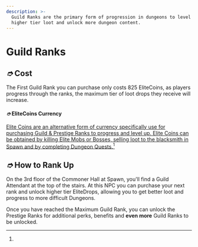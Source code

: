 ```yaml
---
description: >-
  Guild Ranks are the primary form of progression in dungeons to level up, get
  higher tier loot and unlock more dungeon content.
---
```


# Guild Ranks

## _➮_ Cost

The First Guild Rank you can purchase only costs 825 EliteCoins, as players progress through the ranks, the maximum tier of loot drops they receive will increase.

#### _➮_ EliteCoins Currency

[Elite Coins are an alternative form of currency specifically use for purchasing Guild & Prestige Ranks to progress and level up. Elite Coins can be obtained by killing Elite Mobs or Bosses, selling loot to the blacksmith in Spawn and by completing Dungeon Quests.](#user-content-fn-1)[^1]

## _➮_ How to Rank Up

On the 3rd floor of the Commoner Hall at Spawn, you'll find a Guild Attendant at the top of the stairs. At this NPC you can purchase your next rank and unlock higher tier EliteDrops, allowing you to get better loot and progress to more difficult Dungeons.

Once you have reached the Maximum Guild Rank, you can unlock the Prestige Ranks for additional perks, benefits and **even more** Guild Ranks to be unlocked.

[^1]: 
